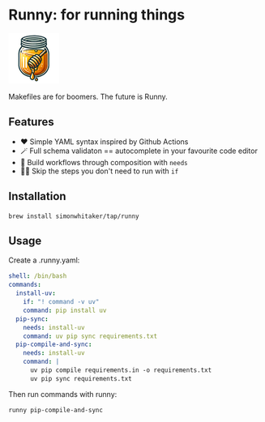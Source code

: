 # Runny: for running things

<img src="./assets/runny-logo.png" width="100" alt="Runny logo" />

Makefiles are for boomers. The future is Runny.

## Features

* ❤️ Simple YAML syntax inspired by Github Actions
* 🪄 Full schema validaton == autocomplete in your favourite code editor
* 🧱 Build workflows through composition with `needs`
* 🏃‍♂️ Skip the steps you don't need to run with `if`

## Installation

```command
brew install simonwhitaker/tap/runny
```

## Usage

Create a .runny.yaml:

```yaml
shell: /bin/bash
commands:
  install-uv:
    if: "! command -v uv"
    command: pip install uv
  pip-sync:
    needs: install-uv
    command: uv pip sync requirements.txt
  pip-compile-and-sync:
    needs: install-uv
    command: |
      uv pip compile requirements.in -o requirements.txt
      uv pip sync requirements.txt

```

Then run commands with runny:

```command
runny pip-compile-and-sync
```
